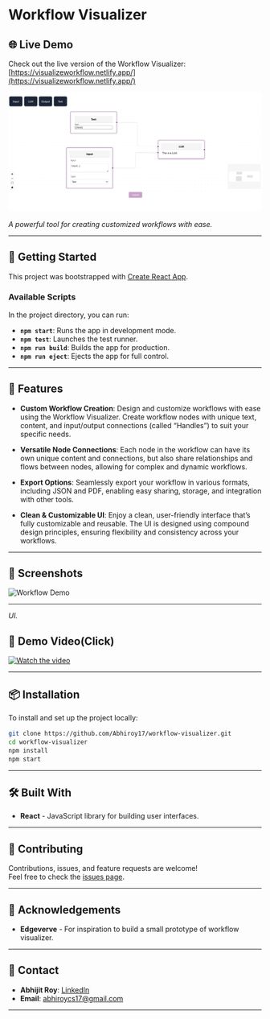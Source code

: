 
# Workflow Visualizer

## 🌐 Live Demo

Check out the live version of the Workflow Visualizer: [https://visualizeworkflow.netlify.app/](https://visualizeworkflow.netlify.app/)

![Workflow Visualizer Banner](https://github.com/Abhiroy17/workflow-visualizer/blob/master/image.png)  

*A powerful tool for creating customized workflows with ease.*


---

## 🚀 Getting Started

This project was bootstrapped with [Create React App](https://github.com/facebook/create-react-app).

### Available Scripts

In the project directory, you can run:

- **`npm start`**: Runs the app in development mode.
- **`npm test`**: Launches the test runner.
- **`npm run build`**: Builds the app for production.
- **`npm run eject`**: Ejects the app for full control.

---

## 🌟 Features

- **Custom Workflow Creation**: Design and customize workflows with ease using the Workflow Visualizer. Create workflow nodes with unique text, content, and input/output connections (called “Handles”) to suit your specific needs.

- **Versatile Node Connections**: Each node in the workflow can have its own unique content and connections, but also share relationships and flows between nodes, allowing for complex and dynamic workflows.

- **Export Options**: Seamlessly export your workflow in various formats, including JSON and PDF, enabling easy sharing, storage, and integration with other tools.

- **Clean & Customizable UI**: Enjoy a clean, user-friendly interface that’s fully customizable and reusable. The UI is designed using compound design principles, ensuring flexibility and consistency across your workflows.

---

## 📸 Screenshots


![Workflow Demo](https://github.com/user-attachments/assets/4fc515cd-fe50-48db-bb4f-2e109bd9267a)
 
---
*UI.*


## 🎥 Demo Video(Click)

[![Watch the video](https://github.com/user-attachments/assets/4b72ed03-7526-49d4-8ce9-aa254a89ad2b)](https://youtu.be/cYETvFV4Ex0)



---

## 📦 Installation

To install and set up the project locally:

```bash
git clone https://github.com/Abhiroy17/workflow-visualizer.git
cd workflow-visualizer
npm install
npm start
```

---

## 🛠️ Built With

- **React** - JavaScript library for building user interfaces.

---

## 🤝 Contributing

Contributions, issues, and feature requests are welcome!  
Feel free to check the [issues page](https://github.com/Abhiroy17/workflow-visualizer/issues).

---


## 🎉 Acknowledgements

- **Edgeverve** - For inspiration to build a small prototype of workflow visualizer.

---

## 📧 Contact

- **Abhijit Roy**: [LinkedIn](https://www.linkedin.com/in/abhijit-roy-a873601b0)
- **Email**: [abhiroycs17@gmail.com](mailto:abhiroycs17@gmail.com)

---

